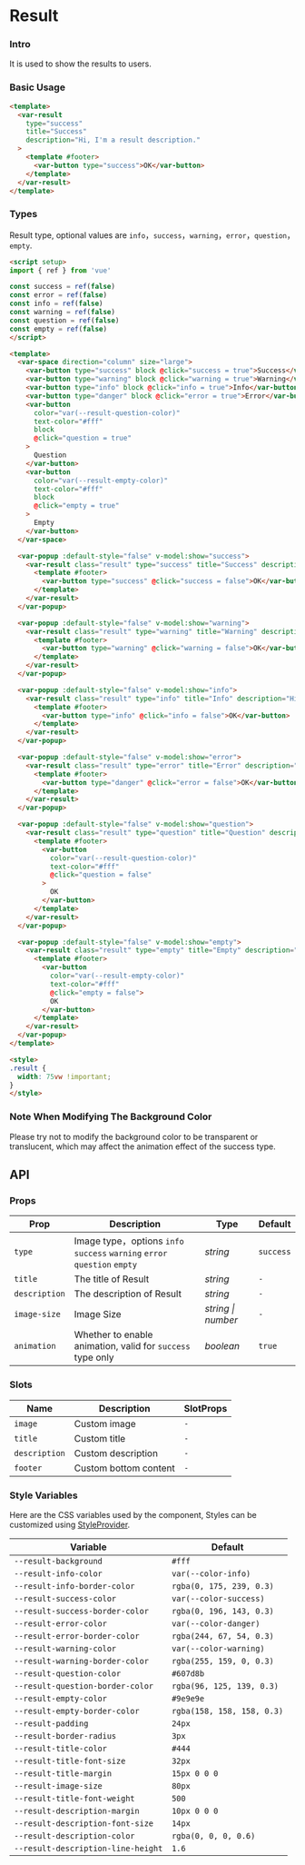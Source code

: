 # Result

### Intro

It is used to show the results to users.

### Basic Usage

```html
<template>
  <var-result
    type="success"
    title="Success"
    description="Hi, I'm a result description."
  >
    <template #footer>
      <var-button type="success">OK</var-button>
    </template>
  </var-result>
</template>
```

### Types

Result type, optional values are `info`，`success`，`warning`，`error`，`question`，`empty`.

```html
<script setup>
import { ref } from 'vue'

const success = ref(false)
const error = ref(false)
const info = ref(false)
const warning = ref(false)
const question = ref(false)
const empty = ref(false)
</script>

<template>
  <var-space direction="column" size="large">
    <var-button type="success" block @click="success = true">Success</var-button>
    <var-button type="warning" block @click="warning = true">Warning</var-button>
    <var-button type="info" block @click="info = true">Info</var-button>
    <var-button type="danger" block @click="error = true">Error</var-button>
    <var-button
      color="var(--result-question-color)"
      text-color="#fff"
      block
      @click="question = true"
    >
      Question
    </var-button>
    <var-button
      color="var(--result-empty-color)"
      text-color="#fff"
      block
      @click="empty = true"
    >
      Empty
    </var-button>
  </var-space>

  <var-popup :default-style="false" v-model:show="success">
    <var-result class="result" type="success" title="Success" description="Hi, I'm a result description.">
      <template #footer>
        <var-button type="success" @click="success = false">OK</var-button>
      </template>
    </var-result>
  </var-popup>

  <var-popup :default-style="false" v-model:show="warning">
    <var-result class="result" type="warning" title="Warning" description="Hi, I'm a result description.">
      <template #footer>
        <var-button type="warning" @click="warning = false">OK</var-button>
      </template>
    </var-result>
  </var-popup>

  <var-popup :default-style="false" v-model:show="info">
    <var-result class="result" type="info" title="Info" description="Hi, I'm a result description.">
      <template #footer>
        <var-button type="info" @click="info = false">OK</var-button>
      </template>
    </var-result>
  </var-popup>

  <var-popup :default-style="false" v-model:show="error">
    <var-result class="result" type="error" title="Error" description="Hi, I'm a result description.">
      <template #footer>
        <var-button type="danger" @click="error = false">OK</var-button>
      </template>
    </var-result>
  </var-popup>

  <var-popup :default-style="false" v-model:show="question">
    <var-result class="result" type="question" title="Question" description="Hi, I'm a result description.">
      <template #footer>
        <var-button
          color="var(--result-question-color)"
          text-color="#fff"
          @click="question = false"
        >
          OK
        </var-button>
      </template>
    </var-result>
  </var-popup>

  <var-popup :default-style="false" v-model:show="empty">
    <var-result class="result" type="empty" title="Empty" description="Hi, I'm a result description.">
      <template #footer>
        <var-button
          color="var(--result-empty-color)"
          text-color="#fff"
          @click="empty = false">
          OK
        </var-button>
      </template>
    </var-result>
  </var-popup>
</template>

<style>
.result {
  width: 75vw !important;
}
</style>
```

### Note When Modifying The Background Color

Please try not to modify the background color to be transparent or translucent, which may affect the animation effect of the success type.

## API

### Props

| Prop          | Description                                                              | Type     | Default   |
|---------------|--------------------------------------------------------------------------|----------|-----------|
| `type`        | Image type，options `info` `success` `warning` `error` `question` `empty` | _string_ | `success` |
| `title`       | The title of Result                                                      | _string_ | `-`       |
| `description` | The description of Result                                                | _string_ | `-`       |
| `image-size`  | Image Size                                                               | _string \| number_   | `-`  |
| `animation`    | Whether to enable animation, valid for `success` type only               | _boolean_ | `true`    |

### Slots

| Name                | Description      | SlotProps |
|--------------------|---------| ---- |
| `image`            | Custom image   | `-`  |
| `title`            |  Custom title   | `-`  |
| `description`      |  Custom description   | `-`  |
| `footer`           | Custom bottom content | `-`  |

### Style Variables

Here are the CSS variables used by the component, Styles can be customized using [StyleProvider](#/en-US/style-provider).

| Variable                           | Default                    |
|------------------------------------|----------------------------|
| `--result-background`              | `#fff`                     |
| `--result-info-color`              | `var(--color-info)`        |
| `--result-info-border-color`       | `rgba(0, 175, 239, 0.3)`   |
| `--result-success-color`           | `var(--color-success)`     |
| `--result-success-border-color`    | `rgba(0, 196, 143, 0.3)`   |
| `--result-error-color`             | `var(--color-danger)`      |
| `--result-error-border-color`      | `rgba(244, 67, 54, 0.3)`   |
| `--result-warning-color`           | `var(--color-warning)`     |
| `--result-warning-border-color`    | `rgba(255, 159, 0, 0.3)`   |
| `--result-question-color`          | `#607d8b`                  |
| `--result-question-border-color`   | `rgba(96, 125, 139, 0.3)`  |
| `--result-empty-color`             | `#9e9e9e`                  |
| `--result-empty-border-color`      | `rgba(158, 158, 158, 0.3)` |
| `--result-padding`                 | `24px`                     |
| `--result-border-radius`           | `3px`                      |
| `--result-title-color`             | `#444`                     |
| `--result-title-font-size`         | `32px`                     |
| `--result-title-margin`            | `15px 0 0 0`               |
| `--result-image-size`              | `80px`                     |
| `--result-title-font-weight`       | `500`                      |
| `--result-description-margin`      | `10px 0 0 0`               |
| `--result-description-font-size`   | `14px`                     |
| `--result-description-color`       | `rgba(0, 0, 0, 0.6)`       |
| `--result-description-line-height` | `1.6`                      |

